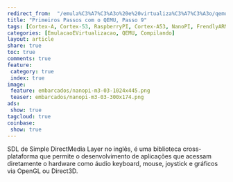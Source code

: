 ```yaml
---
redirect_from:  "/emula%C3%A7%C3%A3o%20e%20virtualiza%C3%A7%C3%A3o/qemu/compilando/Primeiros_Passos_com_o_QEMU-parte-9/"
title: "Primeiros Passos com o QEMU, Passo 9" 
tags: [Cortex-A, Cortex-53, RaspberryPI, Cortex-A53, NanoPI, FrendlyARM, ARM, Intel, TBB,  Emulação, Virtualização, KVM, QEMU, VMware, VirtualBox, VBox, Hiper-V, Xen, GNU ARM Eclipse, Eclipse, Windows, RTOS, uOS, SDL, Games, Hardware, OpenGL, DirectX, Mouse, Keyboard, Video, Simple Direct Media Layar, Joystick ]
categories: [EmulacaoEVirtualizacao, QEMU, Compilando]
layout: article
share: true
toc: true
comments: true
feature:
 category: true
 index: true
image:
 feature: embarcados/nanopi-m3-03-1024x445.png
 teaser: embarcados/nanopi-m3-03-300x174.png
ads: 
 show: true
tagcloud: true
coinbase:
 show: true
---
```

SDL de Simple DirectMedia Layer no inglês, é uma biblioteca cross-plataforma que permite o desenvolvimento de aplicações que acessam diretamente o hardware como áudio keyboard, mouse, joystick e gráficos via OpenGL ou Direct3D.

<!--more->

Este biblioteca é muito usada por softwares para exibição de vídeos, emuladores como o QEMU e jogos populares.

Para compilar o SDL pode se obter o fonte de diversas formas, nos usaremos o nosso submódulo em nosso repositório, porém o oficial se encontra em um repositório baseado no Mercurial, uma ferramenta de controle de versão similar ao GIT `hg clone http://hg.libsdl.org/SDL`.

Para obter em nosso repositório use o comando:

```sh
~/qemu-delfino/ $ git submodule update --init SDL
```


Execute os seguintes comandos para começar a preparar o ambiente.

```sh
~/qemu-delfino/ $ cd SDL
~/qemu-delfino/SDL $ ./autogen.sh
```
Durante o processo se viver a ter problemas com a falta da biblioteca será necessário baixar o pacote OpenGL development headers e descompacte na pasta /mingw64:
	http://www.libsdl.org/extras/win32/common/opengl-devel.tar.gz

e repita o processo.

Agora vamos preparar as variáveis de ambinte para nossa compilação.

```sh
~/qemu-delfino/SDL $ export GNULIB_SRCDIR="~/qemu-delfino/gnulib"  
~/qemu-delfino/SDL $ export GNULIB_TOOL="~/qemu-delfino/gnulib-tool"
~/qemu-delfino/SDL $ export GLIB_CFLAGS="-I /mingw64/include/glib-2.0 -I /mingw64/lib/glib-2.0/include"
~/qemu-delfino/SDL $ export GLIB_LIBS="-lglib-2.0"
~/qemu-delfino/SDL $ export ZLIB_CFLAGS="-I /mingw64/include/ -I /mingw64/include"
~/qemu-delfino/SDL $ export GLIB_LIBS=""
~/qemu-delfino/SDL $ export LIBFFI_CFLAGS='-I /mingw64/lib/libffi-3.99999/include'
~/qemu-delfino/SDL $ export LIBFFI_LIBS=-lffi
 export CFLAGS="-m64 -pipe"

```

Fique atento a definição das variáveis, mesmo que já tenha definido antes, certifique todas estão corretas.

```sh
~/qemu-delfino/SDL $ cd ../build
~/qemu-delfino/build $ mkdir sdl
~/qemu-delfino/build $ cd sdl
~/qemu-delfino/build/sdl $ ../../sdl/configure \
            --prefix=/mingw64 \
			--exec-prefix=/mingw64
            --build=x86_64-w64-mingw32 \
            --host=x86_64-w64-mingw32 \
            --target=x86_64-w64-mingw32 
~/qemu-delfino/build/sdl $ make
~/qemu-delfino/build/sdl $ make install
```

[Pronto podemos partir agora para o próximo passo.](http://carlosdelfino.eti.br/emulacaoevirtualizacao/qemu/compilando/Primeiros_Passos_com_o_QEMU-passo-10/)